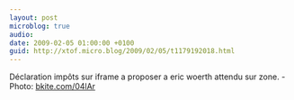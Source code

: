 ```yaml
---
layout: post
microblog: true
audio: 
date: 2009-02-05 01:00:00 +0100
guid: http://xtof.micro.blog/2009/02/05/t1179192018.html
---
```

Déclaration impôts sur iframe a proposer a eric woerth attendu sur zone. - Photo: [bkite.com/04lAr](http://bkite.com/04lAr)
